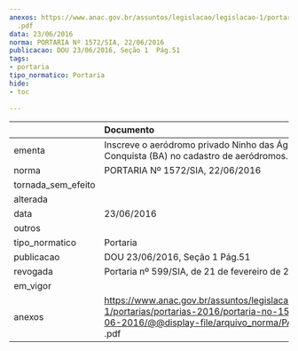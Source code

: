 ```yaml
---
anexos: https://www.anac.gov.br/assuntos/legislacao/legislacao-1/portarias/portarias-2016/portaria-no-1572-sia-22-06-2016/@@display-file/arquivo_norma/PA2016-1572
  .pdf
data: 23/06/2016
norma: PORTARIA Nº 1572/SIA, 22/06/2016
publicacao: DOU 23/06/2016, Seção 1  Pág.51
tags:
- portaria
tipo_normatico: Portaria
hide: 
- toc 
 
---
```


|                    | Documento                                                                                                                                                       |
|:-------------------|:----------------------------------------------------------------------------------------------------------------------------------------------------------------|
| ementa             | Inscreve o aeródromo privado Ninho das Águias Conquista (BA) no cadastro de aeródromos.                                                                         |
| norma              | PORTARIA Nº 1572/SIA, 22/06/2016                                                                                                                                |
| tornada_sem_efeito |                                                                                                                                                                 |
| alterada           |                                                                                                                                                                 |
| data               | 23/06/2016                                                                                                                                                      |
| outros             |                                                                                                                                                                 |
| tipo_normatico     | Portaria                                                                                                                                                        |
| publicacao         | DOU 23/06/2016, Seção 1  Pág.51                                                                                                                                 |
| revogada           | Portaria nº 599/SIA, de 21 de fevereiro de 2018.                                                                                                                |
| em_vigor           |                                                                                                                                                                 |
| anexos             | https://www.anac.gov.br/assuntos/legislacao/legislacao-1/portarias/portarias-2016/portaria-no-1572-sia-22-06-2016/@@display-file/arquivo_norma/PA2016-1572 .pdf |